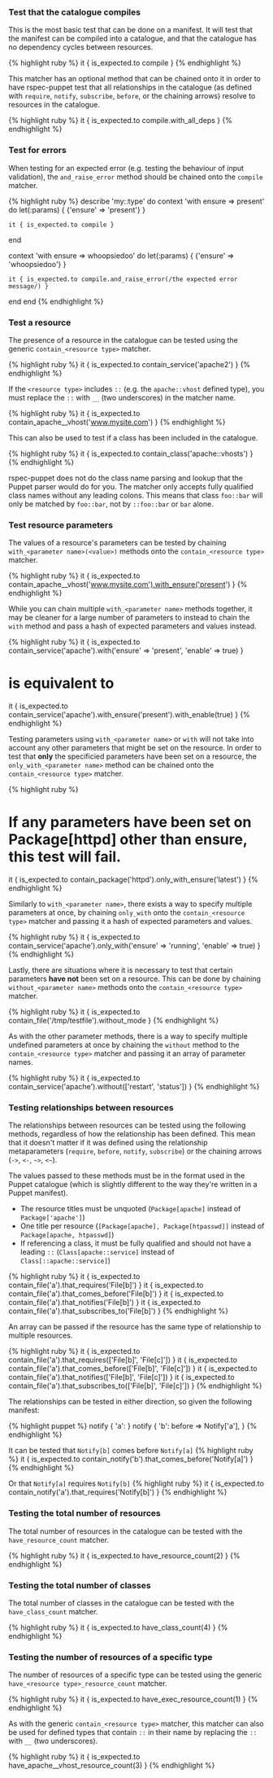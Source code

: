 ### Test that the catalogue compiles

This is the most basic test that can be done on a manifest. It will test that
the manifest can be compiled into a catalogue, and that the catalogue has no
dependency cycles between resources.

{% highlight ruby %}
it { is_expected.to compile }
{% endhighlight %}

This matcher has an optional method that can be chained onto it in order to
have rspec-puppet test that all relationships in the catalogue (as defined with
`require`, `notify`, `subscribe`, `before`, or the chaining arrows) resolve to
resources in the catalogue.

{% highlight ruby %}
it { is_expected.to compile.with_all_deps }
{% endhighlight %}

### Test for errors

When testing for an expected error (e.g. testing the behaviour of input
validation), the `and_raise_error` method should be chained onto the `compile`
matcher.

{% highlight ruby %}
describe 'my::type' do
  context 'with ensure => present' do
    let(:params) { {'ensure' => 'present'} }

    it { is_expected.to compile }
  end

  context 'with ensure => whoopsiedoo' do
    let(:params) { {'ensure' => 'whoopsiedoo'} }

    it { is_expected.to compile.and_raise_error(/the expected error message/) }
  end
end
{% endhighlight %}

### Test a resource

The presence of a resource in the catalogue can be tested using the generic
`contain_<resource type>` matcher.

{% highlight ruby %}
it { is_expected.to contain_service('apache2') }
{% endhighlight %}

If the `<resource type>` includes `::` (e.g. the `apache::vhost` defined type),
you must replace the `::` with `__` (two underscores) in the matcher name.

{% highlight ruby %}
it { is_expected.to contain_apache__vhost('www.mysite.com') }
{% endhighlight %}

This can also be used to test if a class has been included in the catalogue.

{% highlight ruby %}
it { is_expected.to contain_class('apache::vhosts') }
{% endhighlight %}

<div class="callout-block callout-info">
<div class="icon-holder"><i class="fa fa-info-circle"></i></div>
<div class="content">
rspec-puppet does not do the class name parsing and lookup that the Puppet
parser would do for you. The matcher only accepts fully qualified class names
without any leading colons. This means that class <code>foo::bar</code> will only be
matched by <code>foo::bar</code>, not by <code>::foo::bar</code> or <code>bar</code> alone.
</div>
</div>

### Test resource parameters

The values of a resource's parameters can be tested by chaining
`with_<parameter name>(<value>)` methods onto the `contain_<resource type>`
matcher.

{% highlight ruby %}
it { is_expected.to contain_apache__vhost('www.mysite.com').with_ensure('present') }
{% endhighlight %}

While you can chain multiple `with_<parameter name>` methods together, it may
be cleaner for a large number of parameters to instead to chain the `with` method
and pass a hash of expected parameters and values instead.

{% highlight ruby %}
it { is_expected.to contain_service('apache').with('ensure' => 'present', 'enable' => true) }
# is equivalent to
it { is_expected.to contain_service('apache').with_ensure('present').with_enable(true) }
{% endhighlight %}

Testing parameters using `with_<parameter name>` or `with` will not take into
account any other parameters that might be set on the resource. In order to
test that **only** the specificied parameters have been set on a resource, the
`only_with_<parameter name>` method can be chained onto the
`contain_<resource type>` matcher.

{% highlight ruby %}
# If any parameters have been set on Package[httpd] other than ensure, this test will fail.
it { is_expected.to contain_package('httpd').only_with_ensure('latest') }
{% endhighlight %}

Similarly to `with_<parameter name>`, there exists a way to specify multiple
parameters at once, by chaining `only_with` onto the `contain_<resource type>`
matcher and passing it a hash of expected parameters and values.

{% highlight ruby %}
it { is_expected.to contain_service('apache').only_with('ensure' => 'running', 'enable' => true) }
{% endhighlight %}

Lastly, there are situations where it is necessary to test that certain
parameters **have not** been set on a resource. This can be done by chaining
`without_<parameter name>` methods onto the `contain_<resource type>` matcher.

{% highlight ruby %}
it { is_expected.to contain_file('/tmp/testfile').without_mode }
{% endhighlight %}

As with the other parameter methods, there is a way to specify multiple
undefined parameters at once by chaining the `without` method to the
`contain_<resource type>` matcher and passing it an array of parameter names.

{% highlight ruby %}
it { is_expected.to contain_service('apache').without(['restart', 'status']) }
{% endhighlight %}

### Testing relationships between resources
The relationships between resources can be tested using the following methods,
regardless of how the relationship has been defined. This mean that it doesn't
matter if it was defined using the relationship metaparameters (`require`,
`before`, `notify`, `subscribe`) or the chaining arrows (`->`, `<-`, `~>`,
`<~`).

<div class="callout-block callout-info">
<div class="icon-holder"><i class="fa fa-info-circle"></i></div>
<div class="content">
The values passed to these methods must be in the format used in the Puppet
catalogue (which is slightly different to the way they're written in a Puppet
manifest).
<ul>
<li>The resource titles must be unquoted (<code>Package[apache]</code> instead of <code>Package['apache']</code>)</li>
<li>One title per resource (<code>[Package[apache], Package[htpasswd]]</code> instead of <code>Package[apache, htpasswd]</code>)</li>
<li>If referencing a class, it must be fully qualified and should not have a leading <code>::</code> (<code>Class[apache::service]</code> instead of <code>Class[::apache::service]</code>)</li>
</ul>
</div>
</div>

{% highlight ruby %}
it { is_expected.to contain_file('a').that_requires('File[b]') }
it { is_expected.to contain_file('a').that_comes_before('File[b]') }
it { is_expected.to contain_file('a').that_notifies('File[b]') }
it { is_expected.to contain_file('a').that_subscribes_to('File[b]') }
{% endhighlight %}

An array can be passed if the resource has the same type of relationship to
multiple resources.

{% highlight ruby %}
it { is_expected.to contain_file('a').that_requires(['File[b]', 'File[c]']) }
it { is_expected.to contain_file('a').that_comes_before(['File[b]', 'File[c]']) }
it { is_expected.to contain_file('a').that_notifies(['File[b]', 'File[c]']) }
it { is_expected.to contain_file('a').that_subscribes_to(['File[b]', 'File[c]']) }
{% endhighlight %}

The relationships can be tested in either direction, so given the following
manifest:

{% highlight puppet %}
notify { 'a': }
notify { 'b':
  before => Notify['a'],
}
{% endhighlight %}

It can be tested that `Notify[b]` comes before `Notify[a]`
{% highlight ruby %}
it { is_expected.to contain_notify('b').that_comes_before('Notify[a]') }
{% endhighlight %}

Or that `Notify[a]` requires `Notify[b]`
{% highlight ruby %}
it { is_expected.to contain_notify('a').that_requires('Notify[b]') }
{% endhighlight %}

### Testing the total number of resources

The total number of resources in the catalogue can be tested with the
`have_resource_count` matcher.

{% highlight ruby %}
it { is_expected.to have_resource_count(2) }
{% endhighlight %}

### Testing the total number of classes

The total number of classes in the catalogue can be tested with the
`have_class_count` matcher.

{% highlight ruby %}
it { is_expected.to have_class_count(4) }
{% endhighlight %}

### Testing the number of resources of a specific type

The number of resources of a specific type can be tested using the generic
`have_<resource type>_resource_count` matcher.

{% highlight ruby %}
it { is_expected.to have_exec_resource_count(1) }
{% endhighlight %}

As with the generic `contain_<resource type>` matcher, this matcher can also be
used for defined types that contain `::` in their name by replacing the `::`
with `__` (two underscores).

{% highlight ruby %}
it { is_expected.to have_apache__vhost_resource_count(3) }
{% endhighlight %}
